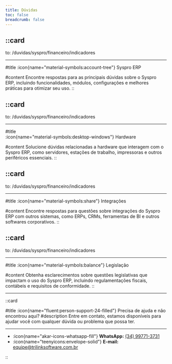 ```yaml
---
title: Dúvidas
toc: false
breadcrumb: false
---
```


::card
---
to: /duvidas/syspro/financeiro/indicadores

---
#title
:icon{name="material-symbols:account-tree"} Syspro ERP

#content
Encontre respostas para as principais dúvidas sobre o Syspro ERP, incluindo funcionalidades, módulos, configurações e melhores práticas para otimizar seu uso.
::

::card
---
to: /duvidas/syspro/financeiro/indicadores

---
#title  
:icon{name="material-symbols:desktop-windows"} Hardware

#content
Solucione dúvidas relacionadas a hardware que interagem com o Syspro ERP, como servidores, estações de trabalho, impressoras e outros periféricos essenciais.
::

::card
---
to: /duvidas/syspro/financeiro/indicadores

---
#title
:icon{name="material-symbols:share"} Integrações

#content
Encontre respostas para questões sobre integrações do Syspro ERP com outros sistemas, como ERPs, CRMs, ferramentas de BI e outros softwares corporativos.
::

::card
---
to: /duvidas/syspro/financeiro/indicadores

---
#title
:icon{name="material-symbols:balance"} Legislação

#content
Obtenha esclarecimentos sobre questões legislativas que impactam o uso do Syspro ERP, incluindo regulamentações fiscais, contábeis e requisitos de conformidade.
::

---

::card

#title
:icon{name="fluent:person-support-24-filled"} Precisa de ajuda e não encontrou aqui?
#description
Entre em contato, estamos disponíveis para ajudar você com qualquer dúvida ou problema que possa ter.

---

- :icon{name="akar-icons-whatsapp-fill"} **WhatsApp:** [(34) 99771-3731](https://wa.me/trilinksoftware)
- :icon{name="teenyicons:envelope-solid"} **E-mail:** [equipe@trilinksoftware.com.br](mailto:equipe@trilinksoftware.com.br)

::
